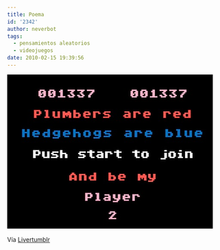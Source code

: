 ```yaml
---
title: Poema
id: '2342'
author: neverbot
tags:
  - pensamientos aleatorios
  - videojuegos
date: 2010-02-15 19:39:56
---
```


![201002151939.jpg](./poema/201002151939.jpg)

Vía [Livertumblr](http://livercake.tumblr.com/post/379238300/ooooooooooooooo-sega-nintendo-atari-whatever)